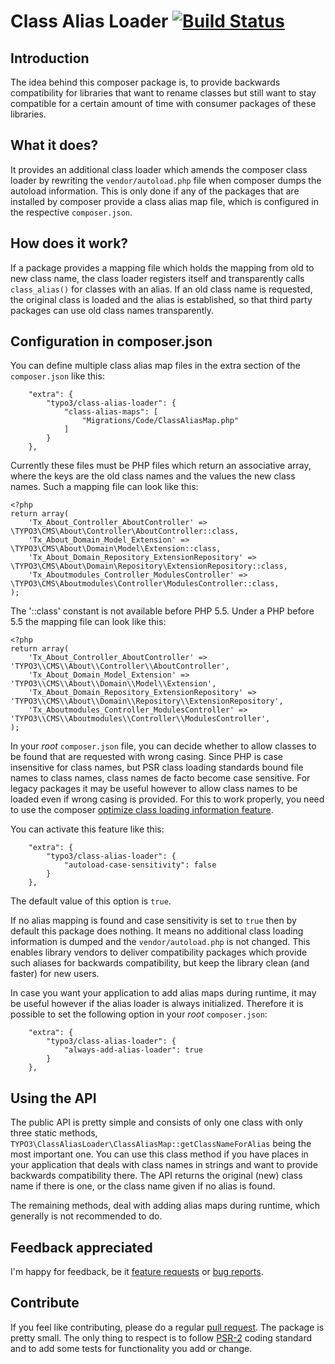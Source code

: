 Class Alias Loader [![Build Status](https://travis-ci.org/TYPO3/class-alias-loader.svg?branch=master)](https://travis-ci.org/TYPO3/class-alias-loader)
==================

## Introduction
The idea behind this composer package is, to provide backwards compatibility for libraries that want to rename classes
but still want to stay compatible for a certain amount of time with consumer packages of these libraries.

## What it does?
It provides an additional class loader which amends the composer class loader by rewriting the `vendor/autoload.php`
file when composer dumps the autoload information. This is only done if any of the packages that are installed by composer
provide a class alias map file, which is configured in the respective `composer.json`.

## How does it work?
If a package provides a mapping file which holds the mapping from old to new class name, the class loader registers itself
and transparently calls `class_alias()` for classes with an alias. If an old class name is requested, the original class
is loaded and the alias is established, so that third party packages can use old class names transparently.

## Configuration in composer.json

You can define multiple class alias map files in the extra section of the `composer.json` like this:

```
    "extra": {
        "typo3/class-alias-loader": {
            "class-alias-maps": [
                "Migrations/Code/ClassAliasMap.php"
            ]
        }
    },
```

Currently these files must be PHP files which return an associative array, where the keys are the old class names and the values the new class names.
Such a mapping file can look like this:

```
<?php
return array(
    'Tx_About_Controller_AboutController' => \TYPO3\CMS\About\Controller\AboutController::class,
    'Tx_About_Domain_Model_Extension' => \TYPO3\CMS\About\Domain\Model\Extension::class,
    'Tx_About_Domain_Repository_ExtensionRepository' => \TYPO3\CMS\About\Domain\Repository\ExtensionRepository::class,
    'Tx_Aboutmodules_Controller_ModulesController' => \TYPO3\CMS\Aboutmodules\Controller\ModulesController::class,
);
```

The '::class' constant is not available before PHP 5.5. Under a PHP before 5.5 the mapping file can look like this:

```
<?php
return array(
    'Tx_About_Controller_AboutController' => 'TYPO3\\CMS\\About\\Controller\\AboutController',
    'Tx_About_Domain_Model_Extension' => 'TYPO3\\CMS\\About\\Domain\\Model\\Extension',
    'Tx_About_Domain_Repository_ExtensionRepository' => 'TYPO3\\CMS\\About\\Domain\\Repository\\ExtensionRepository',
    'Tx_Aboutmodules_Controller_ModulesController' => 'TYPO3\\CMS\\Aboutmodules\\Controller\\ModulesController',
);
```

In your *root* `composer.json` file, you can decide whether to allow classes to be found that are requested with wrong casing.
Since PHP is case insensitive for class names, but PSR class loading standards bound file names to class names, class names de facto
become case sensitive. For legacy packages it may be useful however to allow class names to be loaded even if wrong casing is provided.
For this to work properly, you need to use the composer [optimize class loading information feature](https://getcomposer.org/doc/03-cli.md#global-options).


You can activate this feature like this:

```
    "extra": {
        "typo3/class-alias-loader": {
            "autoload-case-sensitivity": false
        }
    },
```

The default value of this option is `true`.

If no alias mapping is found and case sensitivity is set to `true` then by default this package does nothing. It means no additional class loading information is dumped
and the `vendor/autoload.php` is not changed. This enables library vendors to deliver compatibility packages which provide such aliases
for backwards compatibility, but keep the library clean (and faster) for new users.

In case you want your application to add alias maps during runtime, it may be useful however if the alias loader is always initialized.
Therefore it is possible to set the following option in your *root* `composer.json`:

```
    "extra": {
        "typo3/class-alias-loader": {
            "always-add-alias-loader": true
        }
    },
```


## Using the API

The public API is pretty simple and consists of only one class with only three static methods, `TYPO3\ClassAliasLoader\ClassAliasMap::getClassNameForAlias`
being the most important one.
You can use this class method if you have places in your application that deals with class names in strings and want to provide backwards compatibility there.
The API returns the original (new) class name if there is one, or the class name given if no alias is found.

The remaining methods, deal with adding alias maps during runtime, which generally is not recommended to do.

## Feedback appreciated

I'm happy for feedback, be it [feature requests](https://github.com/TYPO3/class-alias-loader/issues) or [bug reports](https://github.com/TYPO3/class-alias-loader/issues).

## Contribute

If you feel like contributing, please do a regular [pull request](https://github.com/TYPO3/class-alias-loader/pulls).
The package is pretty small. The only thing to respect is to follow [PSR-2](https://github.com/php-fig/fig-standards/blob/master/accepted/PSR-2-coding-style-guide.md) coding standard
and to add some tests for functionality you add or change.
